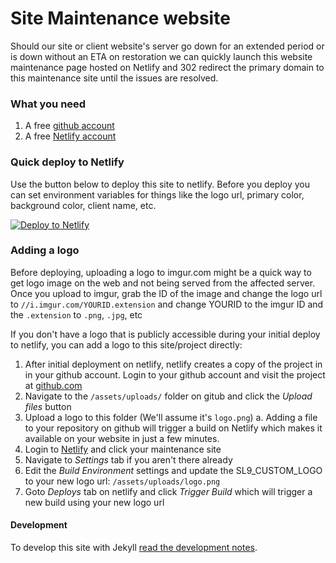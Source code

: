 # Site Maintenance website

Should our site or client website's server go down for an extended period or is
down without an ETA on restoration we can quickly launch this website
maintenance page hosted on Netlify and 302 redirect the primary domain to this
maintenance site until the issues are resolved.

### What you need

1. A free [github account](https://github.com/join)
1. A free [Netlify account](https://app.netlify.com/signup)

### Quick deploy to Netlify

Use the button below to deploy this site to netlify.  Before you deploy you can
set environment variables for things like the logo url, primary color,
background color, client name, etc.

<!-- Markdown snippet -->
[![Deploy to Netlify](https://www.netlify.com/img/deploy/button.svg)](https://app.netlify.com/start/deploy?repository=https://github.com/shorelinemedia/shoreline-maintenance)

### Adding a logo

Before deploying, uploading a logo to imgur.com might be a quick way to get logo image on the web
and not being served from the affected server. Once you upload to imgur, grab the
ID of the image and change the logo url to `//i.imgur.com/YOURID.extension`
and change YOURID to the imgur ID and the `.extension` to `.png`, `.jpg`, etc

If you don't have a logo that is publicly accessible during your initial deploy
to netlify, you can add a logo to this site/project directly:

1. After initial deployment on netlify, netlify creates a copy of the project in
   in your github account. Login to your github account and visit the project at
   [github.com](http://github.com)
1. Navigate to the `/assets/uploads/` folder on gitub and click the *Upload files* button
1. Upload a logo to this folder (We'll assume it's `logo.png`)
    a. Adding a file to your repository on github will trigger a build on Netlify
       which makes it available on your website in just a few minutes.
1. Login to [Netlify](https://app.netlify.com) and click your maintenance site
1. Navigate to *Settings* tab if you aren't there already
1. Edit the *Build Environment* settings and update the SL9_CUSTOM_LOGO to your
   new logo url: `/assets/uploads/logo.png`
1. Goto *Deploys* tab on netlify and click *Trigger Build* which will trigger a new
   build using your new logo url

#### Development

To develop this site with Jekyll [read the development notes](develop.md).
